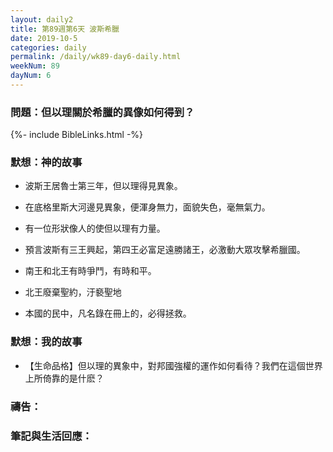 ```yaml
---
layout: daily2
title: 第89週第6天 波斯希臘
date: 2019-10-5
categories: daily
permalink: /daily/wk89-day6-daily.html
weekNum: 89
dayNum: 6
---
```


### 問題：但以理關於希臘的異像如何得到？

{%- include BibleLinks.html -%}

### 默想：神的故事
+ 波斯王居魯士第三年，但以理得見異象。

+ 在底格里斯大河邊見異象，便渾身無力，面貌失色，毫無氣力。

+ 有一位形狀像人的使但以理有力量。

+ 預言波斯有三王興起，第四王必富足遠勝諸王，必激動大眾攻擊希臘國。

+ 南王和北王有時爭鬥，有時和平。

+ 北王廢棄聖約，汙褻聖地

+ 本國的民中，凡名錄在冊上的，必得拯救。


### 默想：我的故事
+ 【生命品格】但以理的異象中，對邦國強權的運作如何看待？我們在這個世界上所倚靠的是什麽？


### 禱告：

### 筆記與生活回應：

